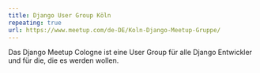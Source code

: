 ```yaml
---
title: Django User Group Köln
repeating: true
url: https://www.meetup.com/de-DE/Koln-Django-Meetup-Gruppe/
---
```


Das Django Meetup Cologne ist eine User Group für alle Django Entwickler und für die, die es werden wollen.
